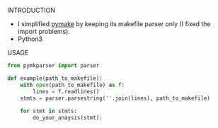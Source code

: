 INTRODUCTION

* I simplified [pymake](https://github.com/mozilla/pymake) by keeping its makefile parser only (I fixed the import problems).
* Python3

USAGE
```python
from pymkparser import parser

def example(path_to_makefile):
    with open(path_to_makefile) as f:
        lines = f.readlines()
    stmts = parser.parsestring(''.join(lines), path_to_makefile)
    
    for stmt in stmts:
        do_your_anaysis(stmt);
```
